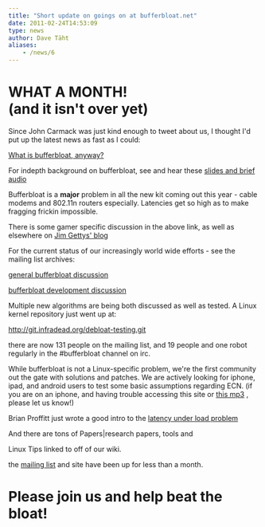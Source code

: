 ```yaml
---
title: "Short update on goings on at bufferbloat.net"
date: 2011-02-24T14:53:09
type: news
author: Dave Täht
aliases:
    - /news/6
---
```

WHAT A MONTH!\
(and it isn't over yet)
=======================

Since John Carmack was just kind enough to tweet about us, I thought I'd
put up the latest news as fast as I could:

[What is bufferbloat,
anyway?](http://gettys.wordpress.com/what-is-bufferbloat-anyway/)

For indepth background on bufferbloat, see and hear these [slides and
brief audio](http://mirrors.bufferbloat.net/Talks/BellLabs01192011/)

Bufferbloat is a **major** problem in all the new kit coming out this
year - cable modems and 802.11n routers especially. Latencies get so
high as to make fragging frickin impossible.

There is some gamer specific discussion in the above link, as well as
elsewhere on [Jim Gettys' blog](http://gettys.wordpress.com/)

For the current status of our increasingly world wide efforts - see the
mailing list archives:

[general bufferbloat
discussion](https://lists.bufferbloat.net/pipermail/bloat/2011-February/thread.html)

[bufferbloat development
discussion](https://lists.bufferbloat.net/pipermail/bloat-devel/2011-February/thread.html)

Multiple new algorithms are being both discussed as well as tested. A
Linux kernel repository just went up at:

http://git.infradead.org/debloat-testing.git

there are now 131 people on the mailing list, and 19 people and one
robot regularly in the \#bufferbloat channel on irc.

While bufferbloat is not a Linux-specific problem, we're the first
community out the gate with solutions and patches. We are actively
looking for iphone, ipad, and android users to test some basic
assumptions regarding <link>ECN</link>. (if you are on an iphone, and
having trouble accessing this site or [this
mp3](http://mirrors.bufferbloat.net/Talks/BellLabs01192011/Bufferbloat_Talk_Edited_For_brevity.mp3)
, please let us know!)

Brian Proffitt just wrote a good intro to the [latency under load
problem](http://www.enterprisenetworkingplanet.com/netsp/article.php/39260760)

And there are tons of <link>Papers|research papers</link>, tools and
<link>Linux Tips</link> linked to off of our <link>wiki</link>.

the [mailing list](https://lists.bufferbloat.net/listinfo/bloat) and
site have been up for less than a month.

Please join us and help beat the bloat!
=======================================
